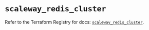 # `scaleway_redis_cluster`

Refer to the Terraform Registry for docs: [`scaleway_redis_cluster`](https://registry.terraform.io/providers/scaleway/scaleway/2.42.1/docs/resources/redis_cluster).
